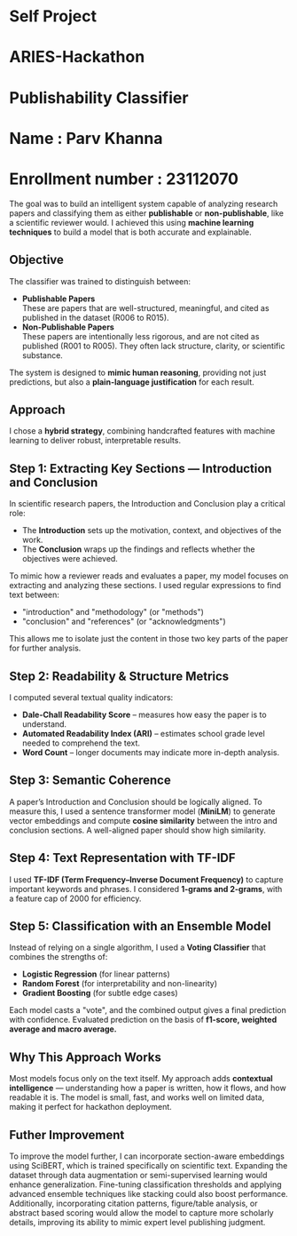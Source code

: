 # Self Project 
# ARIES-Hackathon
# Publishability Classifier

# Name : Parv Khanna
# Enrollment number : 23112070

The goal was to build an intelligent system capable of analyzing research papers and classifying them as either **publishable** or **non-publishable**, like a scientific reviewer would.
I achieved this using **machine learning techniques** to build a model that is both accurate and explainable.

## Objective
The classifier was trained to distinguish between:

- **Publishable Papers**  
  These are papers that are well-structured, meaningful, and cited as published in the dataset (R006 to R015).
- **Non-Publishable Papers**  
  These papers are intentionally less rigorous, and are not cited as published (R001 to R005). They often lack structure, clarity, or scientific substance.
  
The system is designed to **mimic human reasoning**, providing not just predictions, but also a **plain-language justification** for each result.

## Approach
I chose a **hybrid strategy**, combining handcrafted features with machine learning to deliver robust, interpretable results.

## Step 1: Extracting Key Sections — Introduction and Conclusion
In scientific research papers, the Introduction and Conclusion play a critical role:

- The **Introduction** sets up the motivation, context, and objectives of the work.
- The **Conclusion** wraps up the findings and reflects whether the objectives were achieved.
  
To mimic how a reviewer reads and evaluates a paper, my model focuses on extracting and analyzing these sections.
I used regular expressions to find text between:

- "introduction" and "methodology" (or "methods")
- "conclusion" and "references" (or "acknowledgments")

This allows me to isolate just the content in those two key parts of the paper for further analysis.

## Step 2: Readability & Structure Metrics
I computed several textual quality indicators:

- **Dale-Chall Readability Score** – measures how easy the paper is to understand.
- **Automated Readability Index (ARI)** – estimates school grade level needed to comprehend the text.
- **Word Count** – longer documents may indicate more in-depth analysis.

## Step 3: Semantic Coherence
A paper’s Introduction and Conclusion should be logically aligned.
To measure this, I used a sentence transformer model (**MiniLM**) to generate vector embeddings and compute **cosine similarity** between the intro and conclusion sections. A well-aligned paper should show high similarity.

## Step 4: Text Representation with TF-IDF
I used **TF-IDF (Term Frequency–Inverse Document Frequency)** to capture important keywords and phrases.
I considered **1-grams and 2-grams**, with a feature cap of 2000 for efficiency.

## Step 5: Classification with an Ensemble Model
Instead of relying on a single algorithm, I used a **Voting Classifier** that combines the strengths of:

- **Logistic Regression** (for linear patterns)
- **Random Forest** (for interpretability and non-linearity)
- **Gradient Boosting** (for subtle edge cases)

Each model casts a "vote", and the combined output gives a final prediction with confidence.
Evaluated prediction on the basis of **f1-score, weighted average and macro average.**
## Why This Approach Works
Most models focus only on the text itself.
My approach adds **contextual intelligence** — understanding how a paper is written, how it flows, and how readable it is.
The model is small, fast, and works well on limited data, making it perfect for hackathon deployment.

## Futher Improvement
To improve the model further, I can incorporate section-aware embeddings using SciBERT, which is trained specifically on scientific text. Expanding the dataset through data augmentation or semi-supervised learning would enhance generalization. Fine-tuning classification thresholds and applying advanced ensemble techniques like stacking could also boost performance. Additionally, incorporating citation patterns, figure/table analysis, or abstract based scoring would allow the model to capture more scholarly details, improving its ability to mimic expert level publishing judgment.
